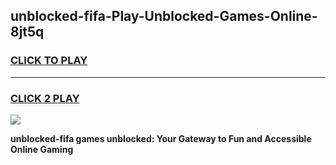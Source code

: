 
## unblocked-fifa-Play-Unblocked-Games-Online-8jt5q
<h3>
<a href="https://premium76.site?title=unblocked-fifa&ref=25A">CLICK TO PLAY</a></h3>
<hr>

<h3>
<a href="https://premium76.site?title=unblocked-fifa&ref=25A">CLICK 2 PLAY</a>
  
</h3>

<a href="https://premium76.site?title=unblocked-fifa&ref=25A"><img src="https://clearcache.store/games.png"></a>


**unblocked-fifa games unblocked: Your Gateway to Fun and Accessible Online Gaming**
